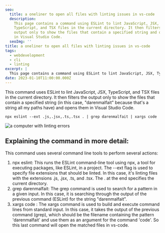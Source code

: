 ```yaml
---
seo:
  title: a oneliner to open all files with linting issues in vs-code
  description:
    This page contains a command using ESLint to lint JavaScript, JSX,
    TypeScript, and TSX files in the current directory. It then filters the
    output only to show the files that contain a specified string and opens them
    in Visual Studio Code.
  seoImg: ''
title: a oneliner to open all files with linting issues in vs-code
tags:
  - webdevelopment
  - cli
  - linting
excerpt: |
  This page contains a command using ESLint to lint JavaScript, JSX, TypeScript, and TSX files in the current directory. It then filters the output only to show the files that contain a specified string and opens them in Visual Studio Code.
date: 2023-01-10T11:00:00.000Z
---
```


This command uses ESLint to lint JavaScript, JSX, TypeScript, and TSX files in
the current directory. It then filters the output only to show the files that
contain a specified string (in this case, "darenmalfait" because that's a string
all my paths have) and opens them in Visual Studio Code.

```
npx eslint --ext .js,.jsx,.ts,.tsx . | grep darenmalfait | xargs code
```

![a computer with linting errors](/uploads/wiki/a-oneliner-to-open-all-files-with-linting-issues-in-vs-code/Daren_a_scared_computer_with_a_ribbons_around_it_plastic_3d_ren_f2ba46b1-7d12-4144-99b2-8c19461c2b6a_dm7mif.png 'a computer with linting errors')

## Explaining the command in more detail:

This command uses several command line tools to perform several actions:

1. npx eslint: This runs the ESLint command-line tool using npx, a tool for
   executing packages, like ESLint, in a project. The --ext flag is used to
   specify file extensions that should be linted. In this case, it's linting
   files with the extensions .js, .jsx, .ts, and .tsx. The . at the end
   specifies the current directory.
2. grep darenmalfait: The grep command is used to search for a pattern in a
   given input. In this case, it is searching through the output of the previous
   command (ESLint) for the string "darenmalfait".
3. xargs code : The xargs command is used to build and execute command lines
   from standard input. In this case, it takes the output of the previous
   command (grep), which should be the filename containing the pattern
   'darenmalfait' and use them as an argument for the command 'code'. So this
   last command will open the matched files in vs-code.
